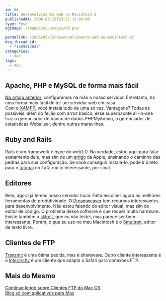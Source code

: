```yaml
---
id: 66
title: Desenvolvimento web no Macintosh 2
publishedAt: 2006-06-15T23:31:12-03:00
type: Post
ogImage: /images/og-images/66.png

permalink: /2006/06/15/desenvolvimento-web-no-macintosh-2/
dsq_thread_id:
  - "1089017847"
categories:
  - mac
tags:
  - mac
---
```

## Apache, PHP e MySQL de forma mais fácil

[No artigo anterior](https://leonardofaria.net/2006/06/15/desenvolvimento-web-no-macintosh/), configuramos na mão o nosso servidor. Entretanto, há uma forma mais fácil de ter um servidor web em casa.  
Com o [XAMPP](http://www.apachefriends.org/en/xampp-macosx.html), você instala tudo de uma só vez. Vantagens? Todas as possíveis: além do feijão com arroz básico, esse superpacote all-in-one traz o gerenciador de banco de dados PHPMyAdmin, o gerenciador de estatísticas Webalizer, dentre outras maravilhas.

## Ruby and Rails

Rails é um framework e hype do web2.0. Na verdade, estou aqui para falar exatamente dele, mas sim de um [artigo](http://developer.apple.com/tools/rubyonrails.html) da Apple, ensinando o caminho das pedras para sua configuração. Se você conseguir instalá-lo, pode ir direto para o [tutorial](http://beam.to/taq/blog.php?id=263) do TaQ, muito interessante, por sinal.

## Editores

Bem, agora já temos nosso servidor local. Falta escolher agora as melhores ferramentas de produtividade. O [Dreamweaver](http://www.adobe.com) tem recursos interessantes para desenvolvimento. Não estou falando do editor visual, mas sim do editor de código. O problema desse software é que requer muito hardware. Existe também o [skEdit](http://www.skti.org/), que eu não testei, mas parece ser bem interessante. Porém, o que eu uso no meu Macintosh é o [Smultron](http://smultron.sourceforge.net/), editor de texto livre.

## Clientes de FTP

[Transmit](http://panic.com/transmit/) é uma ótima pedida, mas é shareware. Outro cliente interessante é o [Interarchy](http://www.interarchy.com/) é um cliente que adapta o Safari para conexões FTP.

## Mais do Mesmo

[Continue lendo sobre Clientes FTP do Mac OS](http://www.macdevcenter.com/pub/a/mac/2006/04/13/ftp.html)  
[Blog só com aplicativos para Mac](http://coolosxapps.net/)
